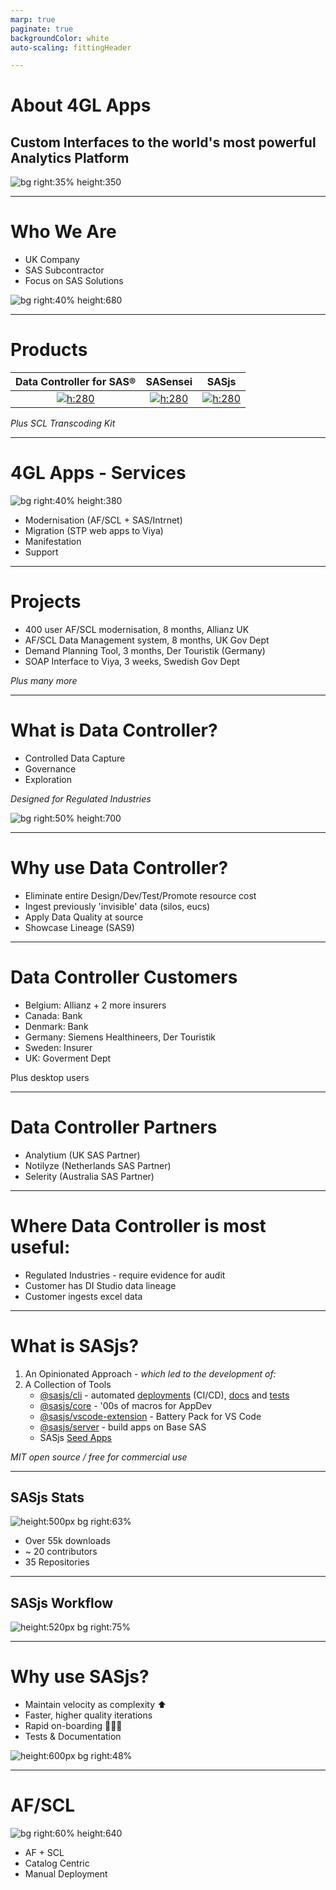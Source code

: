 ```yaml
---
marp: true
paginate: true
backgroundColor: white
auto-scaling: fittingHeader

---
```


<!--
npx @marp-team/marp-cli slides/about.md -o about/index.html --html=true
-->

<script>
  var _paq = window._paq = window._paq || [];
  /* tracker methods like "setCustomDimension" should be called before "trackPageView" */
  _paq.push(['trackPageView']);
  _paq.push(['enableLinkTracking']);
  (function() {
    var u="https://analytics.4gl.io/";
    _paq.push(['setTrackerUrl', u+'matomo.php']);
    _paq.push(['setSiteId', '10']);
    var d=document, g=d.createElement('script'), s=d.getElementsByTagName('script')[0];
    g.async=true; g.src=u+'matomo.js'; s.parentNode.insertBefore(g,s);
  })();
</script>
<!-- header: ![h:6em align:right](../img/4gl-logo2.png) -->

# About 4GL Apps

## Custom Interfaces to the world's most powerful Analytics Platform

![bg right:35% height:350](../img/allan.jpeg)

<!-- a bit about my background -->

---

<!-- header: ![h:5em align:right](../img/4gl-logo2.png) -->

# Who We Are

- UK Company
- SAS Subcontractor
- Focus on SAS Solutions


![bg right:40% height:680](../img/us.png)


---

<!-- header: ![h:3em align:right](../img/4gl-logo2.png) -->

# Products

|Data Controller for SAS®|SASensei|SASjs|
|:---:|:---:|:---:|
|[![h:280](../img/dc.png)](https://datacontroller.io)|[![h:280](../img/sasensei.png)](https://sasensei.com)|[![h:280](../img/sasjs.png)](https://sasjs.io)|

_Plus SCL Transcoding Kit_

---
# 4GL Apps - Services

![bg right:40% height:380](https://sasapps.io/static/analytics-platform-ea8bd9675c0382091a2c329eb9383ad2.svg)

- Modernisation (AF/SCL + SAS/Intrnet)
- Migration (STP web apps to Viya)
- Manifestation
- Support

---

# Projects

- 400 user AF/SCL modernisation, 8 months, Allianz UK
- AF/SCL Data Management system, 8 months, UK Gov Dept
- Demand Planning Tool, 3 months, Der Touristik (Germany)
- SOAP Interface to Viya, 3 weeks, Swedish Gov Dept

_Plus many more_

---

# What is Data Controller?

- Controlled Data Capture
- Governance
- Exploration

_Designed for Regulated Industries_

![bg right:50% height:700](../img/dc_dataflow.png)

---

# Why use Data Controller?

- Eliminate entire Design/Dev/Test/Promote resource cost
- Ingest previously 'invisible' data (silos, eucs)
- Apply Data Quality at source
- Showcase Lineage (SAS9)
---

# Data Controller Customers

- Belgium: Allianz + 2 more insurers
- Canada: Bank
- Denmark: Bank
- Germany: Siemens Healthineers, Der Touristik
- Sweden: Insurer
- UK: Goverment Dept

Plus desktop users

---

# Data Controller Partners

- Analytium (UK SAS Partner)
- Notilyze (Netherlands SAS Partner)
- Selerity (Australia SAS Partner)

---

# Where Data Controller is most useful:

- Regulated Industries - require evidence for audit
- Customer has DI Studio data lineage
- Customer ingests excel data

---

# What is SASjs?

1. An Opinionated Approach - _which led to the development of:_
2. A Collection of Tools
    - [@sasjs/cli](https://github.com/sasjs/cli) - automated [deployments](https://cli.sasjs.io/cbd) (CI/CD), [docs](https://cli.sasjs.io/doc) and [tests](https://cli.sasjs.io/test)
    - [@sasjs/core](https://github.com/sasjs/core) - '00s of macros for AppDev
    - [@sasjs/vscode-extension](https://github.com/sasjs/adapter) - Battery Pack for VS Code
    - [@sasjs/server](https://server.sasjs.io) - build apps on Base SAS
    - SASjs [Seed Apps](https://github.com/search?q=topic%3Asasjs-seed-app+org%3Asasjs+fork%3Atrue&type=repositories)

_MIT open source / free for commercial use_

---

## SASjs Stats

![height:500px bg right:63% ](../img/sasjs_feedback.png)

- Over 55k downloads
- ~ 20 contributors
- 35 Repositories

---

## SASjs Workflow

![height:520px bg right:75% ](https://i.imgur.com/gIYp5OG.png)

<!-- build on current platform, deploy later to new -->

---

# Why use SASjs?

- Maintain velocity as complexity ⬆
- Faster, higher quality iterations
- Rapid on-boarding 🧍🧍🧍
- Tests & Documentation


![ height:600px bg right:48%](../img/anakin-and-padme.jpeg)

---


# AF/SCL

![bg right:60% height:640](../img/sasaf2.svg)

- AF + SCL
- Catalog Centric
- Manual Deployment

